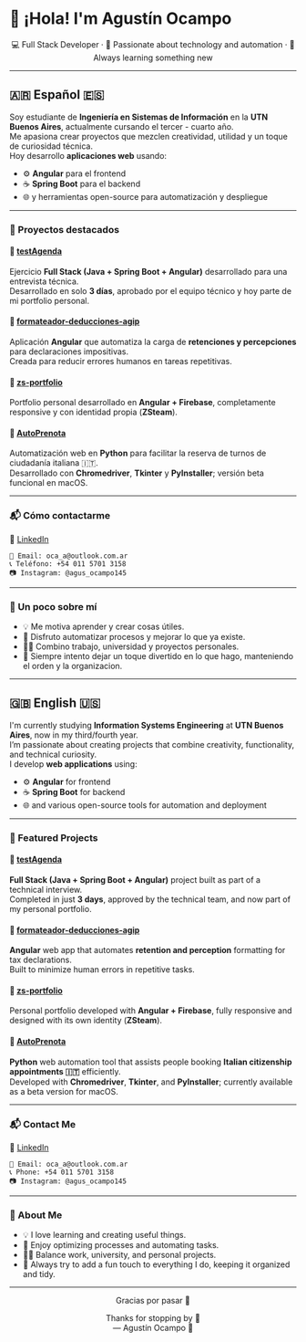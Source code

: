 # 👋 ¡Hola! I'm Agustín Ocampo

<p align="center">
  💻 Full Stack Developer · 🚀 Passionate about technology and automation · 🧠 Always learning something new
</p>

---

## 🇦🇷 Español 🇪🇸  

Soy estudiante de **Ingeniería en Sistemas de Información** en la **UTN Buenos Aires**, actualmente cursando el tercer - cuarto año.  
Me apasiona crear proyectos que mezclen creatividad, utilidad y un toque de curiosidad técnica.  
Hoy desarrollo **aplicaciones web** usando:
- ⚙️ **Angular** para el frontend  
- ☕ **Spring Boot** para el backend  
- 🌐 y herramientas open-source para automatización y despliegue

---

### 🧩 Proyectos destacados

#### 🧠 [**testAgenda**](https://github.com/agusocampo145/testAgenda)
Ejercicio **Full Stack (Java + Spring Boot + Angular)** desarrollado para una entrevista técnica.  
Desarrollado en solo **3 días**, aprobado por el equipo técnico y hoy parte de mi portfolio personal.  

#### 🧾 [**formateador-deducciones-agip**](https://github.com/agusocampo145/formateador-deducciones-agip)
Aplicación **Angular** que automatiza la carga de **retenciones y percepciones** para declaraciones impositivas.  
Creada para reducir errores humanos en tareas repetitivas.  

#### 🎨 [**zs-portfolio**](https://github.com/agusocampo145/zs-portfolio)
Portfolio personal desarrollado en **Angular + Firebase**, completamente responsive y con identidad propia (**ZSteam**).  

#### 🤖 [**AutoPrenota**](https://github.com/agusocampo145/AutoPrenota)
Automatización web en **Python** para facilitar la reserva de turnos de ciudadanía italiana 🇮🇹.  
Desarrollado con **Chromedriver**, **Tkinter** y **PyInstaller**; versión beta funcional en macOS.  

---

### 📬 Cómo contactarme

🔗 [LinkedIn](https://www.linkedin.com/in/agust%C3%ADn-ocampo-5684b8182/)  

```
📧 Email: oca_a@outlook.com.ar  
📞 Teléfono: +54 011 5701 3158  
📷 Instagram: @agus_ocampo145  
```

---

### 🧭 Un poco sobre mí
- 💡 Me motiva aprender y crear cosas útiles.  
- 🧠 Disfruto automatizar procesos y mejorar lo que ya existe.  
- 🧑‍🎓 Combino trabajo, universidad y proyectos personales.  
- 🐼 Siempre intento dejar un toque divertido en lo que hago, manteniendo el orden y la organizacion.  

---

## 🇬🇧 English 🇺🇸  

I'm currently studying **Information Systems Engineering** at **UTN Buenos Aires**, now in my third/fourth year.  
I’m passionate about creating projects that combine creativity, functionality, and technical curiosity.  
I develop **web applications** using:
- ⚙️ **Angular** for frontend  
- ☕ **Spring Boot** for backend  
- 🌐 and various open-source tools for automation and deployment

---

### 🧩 Featured Projects

#### 🧠 [**testAgenda**](https://github.com/agusocampo145/testAgenda)
**Full Stack (Java + Spring Boot + Angular)** project built as part of a technical interview.  
Completed in just **3 days**, approved by the technical team, and now part of my personal portfolio.  

#### 🧾 [**formateador-deducciones-agip**](https://github.com/agusocampo145/formateador-deducciones-agip)
**Angular** web app that automates **retention and perception** formatting for tax declarations.  
Built to minimize human errors in repetitive tasks.  

#### 🎨 [**zs-portfolio**](https://github.com/agusocampo145/zs-portfolio)
Personal portfolio developed with **Angular + Firebase**, fully responsive and designed with its own identity (**ZSteam**).  

#### 🤖 [**AutoPrenota**](https://github.com/agusocampo145/AutoPrenota)
**Python** web automation tool that assists people booking **Italian citizenship appointments 🇮🇹** efficiently.  
Developed with **Chromedriver**, **Tkinter**, and **PyInstaller**; currently available as a beta version for macOS.  

---

### 📬 Contact Me

🔗 [LinkedIn](https://www.linkedin.com/in/agust%C3%ADn-ocampo-5684b8182/)  

```
📧 Email: oca_a@outlook.com.ar  
📞 Phone: +54 011 5701 3158  
📷 Instagram: @agus_ocampo145  
```

---

### 🧭 About Me
- 💡 I love learning and creating useful things.  
- 🧠 Enjoy optimizing processes and automating tasks.  
- 🧑‍🎓 Balance work, university, and personal projects.  
- 🐼 Always try to add a fun touch to everything I do, keeping it organized and tidy.  

---

<p align="center">Gracias por pasar 👋<br>

<p align="center">Thanks for stopping by 👋<br> — Agustín Ocampo 🐼</p>
